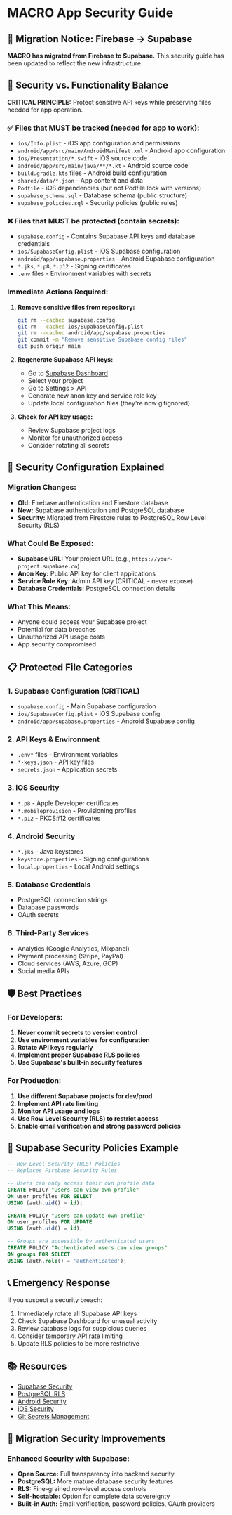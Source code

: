 # MACRO App Security Guide

## 🚀 Migration Notice: Firebase → Supabase

**MACRO has migrated from Firebase to Supabase.** This security guide has been updated to reflect the new infrastructure.

## 🎯 Security vs. Functionality Balance

**CRITICAL PRINCIPLE:** Protect sensitive API keys while preserving files needed for app operation.

### ✅ Files that MUST be tracked (needed for app to work):
- `ios/Info.plist` - iOS app configuration and permissions
- `android/app/src/main/AndroidManifest.xml` - Android app configuration  
- `ios/Presentation/*.swift` - iOS source code
- `android/app/src/main/java/**/*.kt` - Android source code
- `build.gradle.kts` files - Android build configuration
- `shared/data/*.json` - App content and data
- `Podfile` - iOS dependencies (but not Podfile.lock with versions)
- `supabase_schema.sql` - Database schema (public structure)
- `supabase_policies.sql` - Security policies (public rules)

### ❌ Files that MUST be protected (contain secrets):
- `supabase.config` - Contains Supabase API keys and database credentials
- `ios/SupabaseConfig.plist` - iOS Supabase configuration
- `android/app/supabase.properties` - Android Supabase configuration
- `*.jks`, `*.p8`, `*.p12` - Signing certificates
- `.env` files - Environment variables with secrets

### Immediate Actions Required:

1. **Remove sensitive files from repository:**
   ```bash
   git rm --cached supabase.config
   git rm --cached ios/SupabaseConfig.plist
   git rm --cached android/app/supabase.properties
   git commit -m "Remove sensitive Supabase config files"
   git push origin main
   ```

2. **Regenerate Supabase API keys:**
   - Go to [Supabase Dashboard](https://supabase.com/dashboard)
   - Select your project
   - Go to Settings > API
   - Generate new anon key and service role key
   - Update local configuration files (they're now gitignored)

3. **Check for API key usage:**
   - Review Supabase project logs
   - Monitor for unauthorized access
   - Consider rotating all secrets

## 🔐 Security Configuration Explained

### Migration Changes:
- **Old:** Firebase authentication and Firestore database
- **New:** Supabase authentication and PostgreSQL database
- **Security:** Migrated from Firestore rules to PostgreSQL Row Level Security (RLS)

### What Could Be Exposed:
- **Supabase URL:** Your project URL (e.g., `https://your-project.supabase.co`)
- **Anon Key:** Public API key for client applications
- **Service Role Key:** Admin API key (CRITICAL - never expose)
- **Database Credentials:** PostgreSQL connection details

### What This Means:
- Anyone could access your Supabase project
- Potential for data breaches
- Unauthorized API usage costs
- App security compromised

## 📋 Protected File Categories

### 1. Supabase Configuration (CRITICAL)
- `supabase.config` - Main Supabase configuration
- `ios/SupabaseConfig.plist` - iOS Supabase config
- `android/app/supabase.properties` - Android Supabase config

### 2. API Keys & Environment
- `.env*` files - Environment variables
- `*-keys.json` - API key files
- `secrets.json` - Application secrets

### 3. iOS Security
- `*.p8` - Apple Developer certificates
- `*.mobileprovision` - Provisioning profiles
- `*.p12` - PKCS#12 certificates

### 4. Android Security
- `*.jks` - Java keystores
- `keystore.properties` - Signing configurations
- `local.properties` - Local Android settings

### 5. Database Credentials
- PostgreSQL connection strings
- Database passwords
- OAuth secrets

### 6. Third-Party Services
- Analytics (Google Analytics, Mixpanel)
- Payment processing (Stripe, PayPal)
- Cloud services (AWS, Azure, GCP)
- Social media APIs

## 🛡️ Best Practices

### For Developers:
1. **Never commit secrets to version control**
2. **Use environment variables for configuration**
3. **Rotate API keys regularly**
4. **Implement proper Supabase RLS policies**
5. **Use Supabase's built-in security features**

### For Production:
1. **Use different Supabase projects for dev/prod**
2. **Implement API rate limiting**
3. **Monitor API usage and logs**
4. **Use Row Level Security (RLS) to restrict access**
5. **Enable email verification and strong password policies**

## 🔧 Supabase Security Policies Example

```sql
-- Row Level Security (RLS) Policies
-- Replaces Firebase Security Rules

-- Users can only access their own profile data
CREATE POLICY "Users can view own profile"
ON user_profiles FOR SELECT
USING (auth.uid() = id);

CREATE POLICY "Users can update own profile"
ON user_profiles FOR UPDATE
USING (auth.uid() = id);

-- Groups are accessible by authenticated users
CREATE POLICY "Authenticated users can view groups"
ON groups FOR SELECT
USING (auth.role() = 'authenticated');
```

## 📞 Emergency Response
If you suspect a security breach:
1. Immediately rotate all Supabase API keys
2. Check Supabase Dashboard for unusual activity
3. Review database logs for suspicious queries
4. Consider temporary API rate limiting
5. Update RLS policies to be more restrictive

## 📚 Resources
- [Supabase Security](https://supabase.com/docs/guides/auth/row-level-security)
- [PostgreSQL RLS](https://www.postgresql.org/docs/current/ddl-rowsecurity.html)
- [Android Security](https://developer.android.com/topic/security)
- [iOS Security](https://developer.apple.com/documentation/security)
- [Git Secrets Management](https://docs.github.com/en/actions/security-guides/encrypted-secrets)

## 🔄 Migration Security Improvements

### Enhanced Security with Supabase:
- **Open Source:** Full transparency into backend security
- **PostgreSQL:** More mature database security features
- **RLS:** Fine-grained row-level access controls
- **Self-hostable:** Option for complete data sovereignty
- **Built-in Auth:** Email verification, password policies, OAuth providers
